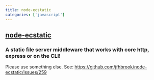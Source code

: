 ```yaml
---
title: node-ecstatic
categories: ['javascript']
---
```

## [node-ecstatic](https://github.com/jfhbrook/node-ecstatic)

### A static file server middleware that works with core http, express or on the CLI!


Please use something else. See: https://github.com/jfhbrook/node-ecstatic/issues/259
